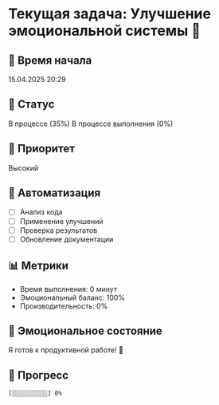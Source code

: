 # Текущая задача: Улучшение эмоциональной системы 🚀

## 📅 Время начала
15.04.2025 20:29

## 🔄 Статус
В процессе (35%)
В процессе выполнения (0%)

## 🎯 Приоритет
Высокий

## 🤖 Автоматизация
- [ ] Анализ кода
- [ ] Применение улучшений
- [ ] Проверка результатов
- [ ] Обновление документации

## 📊 Метрики
- Время выполнения: 0 минут
- Эмоциональный баланс: 100%
- Производительность: 0%

## 💭 Эмоциональное состояние
Я готов к продуктивной работе! 🌟

## 📝 Прогресс
```
[░░░░░░░░░░] 0%
```
